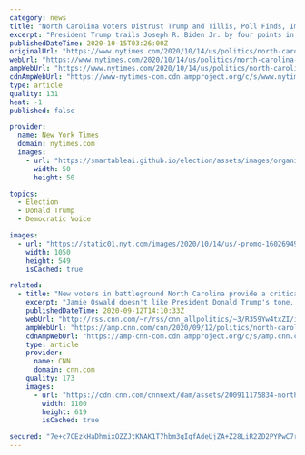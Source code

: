 ```yaml
---
category: news
title: "North Carolina Voters Distrust Trump and Tillis, Poll Finds, Imperiling G.O.P."
excerpt: "President Trump trails Joseph R. Biden Jr. by four points in the latest Times/Siena survey of North Carolina, and Senator Thom Tillis is lagging behind his Democratic challenger in a crucial Senate race."
publishedDateTime: 2020-10-15T03:26:00Z
originalUrl: "https://www.nytimes.com/2020/10/14/us/politics/north-carolina-trump-polls.html"
webUrl: "https://www.nytimes.com/2020/10/14/us/politics/north-carolina-trump-polls.html"
ampWebUrl: "https://www.nytimes.com/2020/10/14/us/politics/north-carolina-trump-polls.amp.html"
cdnAmpWebUrl: "https://www-nytimes-com.cdn.ampproject.org/c/s/www.nytimes.com/2020/10/14/us/politics/north-carolina-trump-polls.amp.html"
type: article
quality: 131
heat: -1
published: false

provider:
  name: New York Times
  domain: nytimes.com
  images:
    - url: "https://smartableai.github.io/election/assets/images/organizations/nytimes.com-50x50.jpg"
      width: 50
      height: 50

topics:
  - Election
  - Donald Trump
  - Democratic Voice

images:
  - url: "https://static01.nyt.com/images/2020/10/14/us/-promo-1602694963683/-promo-1602694963683-facebookJumbo.jpg"
    width: 1050
    height: 549
    isCached: true

related:
  - title: "New voters in battleground North Carolina provide a critical test for Trump"
    excerpt: "Jamie Oswald doesn't like President Donald Trump's tone, his temper or his tweets, but she hasn't ruled out voting for him this fall.\n    \n"
    publishedDateTime: 2020-09-12T14:10:33Z
    webUrl: "http://rss.cnn.com/~r/rss/cnn_allpolitics/~3/R359Yw4txZI/index.html"
    ampWebUrl: "https://amp.cnn.com/cnn/2020/09/12/politics/north-carolina-2020-election/index.html"
    cdnAmpWebUrl: "https://amp-cnn-com.cdn.ampproject.org/c/s/amp.cnn.com/cnn/2020/09/12/politics/north-carolina-2020-election/index.html"
    type: article
    provider:
      name: CNN
      domain: cnn.com
    quality: 173
    images:
      - url: "https://cdn.cnn.com/cnnnext/dam/assets/200911175834-north-carolina-business-owner-zeleny-pkg-vpx-super-tease.jpg"
        width: 1100
        height: 619
        isCached: true

secured: "7e+c7CEzkHaDhmixOZZJtKNAK1T7hbm3gIqfAdeUjZA+Z28LiR2ZD2PYPwC7rw2uMtSKx/e05ouE175PpBj6dtHtvNmrXNcfSllC7sOTiMRQ1YZI+Z65nLfYcZ7vCaRZMYVadz8t06nYJMOdPuRIvepUonrLw0j9h7w66o+/VD1PjU0dj9gK5rdLqMqh9g8Pr/kpfzqxDFskBdXBwU2RpHFYDGEL0Y3lQ9nrCCrmoQzP6c6REunzZd7wX6T5BBGkebzM1mKvgg4KQ4mI+gfDKRJVsj1lVX9jQNymd8ZYyrKbHIpdcjL2Wex7f5YGU9XUWYjAYqzLlkfuDWtguFqdq4UinmFNbSHVf3m4FSMAQKk=;1cecVYDA97foF9pkxp+SNg=="
---
```


